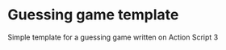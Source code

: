 Guessing game template
=================
Simple template for a guessing game written on Action Script 3
